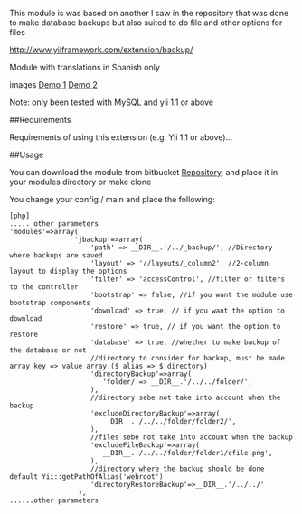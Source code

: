 This module is was based on another I saw in the repository that was done to make database backups but also suited to do file and other options for files

http://www.yiiframework.com/extension/backup/

Module with translations in Spanish only

images
[Demo 1](https://bitbucket.org/juanda1015/jbackup/downloads/demo%20jbackup.png "Demo")
[Demo 2](https://bitbucket.org/juanda1015/jbackup/downloads/demo%20jbackup2.png "Demo")

Note: only been tested with MySQL and yii 1.1 or above

##Requirements

Requirements of using this extension (e.g. Yii 1.1 or above)...

##Usage

You can download the module from bitbucket [Repository](https://bitbucket.org/juanda1015/jbackup/), and place it in your modules directory or make clone

You change your config / main and place the following:

~~~
[php]
..... other parameters
'modules'=>array(
                'jbackup'=>array(
                    'path' => __DIR__.'/../_backup/', //Directory where backups are saved
                    'layout' => '//layouts/_column2', //2-column layout to display the options
                    'filter' => 'accessControl', //filter or filters to the controller
                    'bootstrap' => false, //if you want the module use bootstrap components
                    'download' => true, // if you want the option to download
                    'restore' => true, // if you want the option to restore
                    'database' => true, //whether to make backup of the database or not
                    //directory to consider for backup, must be made array key => value array ($ alias => $ directory)
                    'directoryBackup'=>array( 
                       'folder/'=> __DIR__.'/../../folder/',
                    ),
                    //directory sebe not take into account when the backup
                    'excludeDirectoryBackup'=>array(
                       __DIR__.'/../../folder/folder2/',
                    ),
                    //files sebe not take into account when the backup
                    'excludeFileBackup'=>array(
                       __DIR__.'/../../folder/folder1/cfile.png',
                    ),
                    //directory where the backup should be done default Yii::getPathOfAlias('webroot')
                    'directoryRestoreBackup'=>__DIR__.'/../../' 
                 ),
......other parameters
~~~
